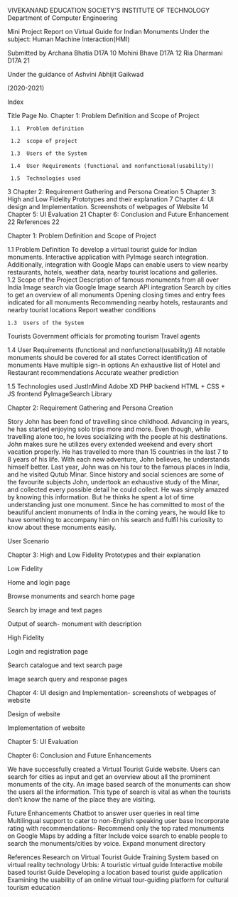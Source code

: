 VIVEKANAND EDUCATION SOCIETY’S INSTITUTE OF TECHNOLOGY
Department of Computer Engineering


		


Mini Project Report on
Virtual Guide for Indian Monuments
Under the subject: Human Machine Interaction(HMI)

Submitted by
Archana Bhatia D17A 10
Mohini Bhave D17A 12
Ria Dharmani D17A 21

Under the guidance of 
Ashvini Abhijit Gaikwad

(2020-2021)


Index

Title 
Page No.
Chapter 1: Problem Definition and Scope of Project

     1.1  Problem definition

     1.2  scope of project

     1.3  Users of the System

     1.4  User Requirements (functional and nonfunctional(usability))

     1.5  Technologies used
3
Chapter 2:  Requirement Gathering and Persona Creation
5
Chapter 3:   High and Low Fidelity Prototypes and their explanation
7
Chapter 4:  UI design and Implementation.
                      Screenshots of webpages of Website
14
Chapter 5:   UI Evaluation
21
Chapter 6:  Conclusion and Future Enhancement
22
References
22


Chapter 1: Problem Definition and Scope of Project

   1.1 Problem Definition
To develop a virtual tourist guide for Indian monuments. Interactive application with PyImage search integration. Additionally, integration with Google Maps can enable users to view nearby restaurants, hotels, weather data, nearby tourist locations and galleries.  
   1.2 Scope of the Project 
 Description of famous monuments from all over India
Image search via Google Image search API integration
Search by cities to get an overview of all monuments
Opening closing times and entry fees indicated for all monuments
Recommending nearby hotels, restaurants and nearby tourist locations
Report weather conditions 

    1.3  Users of the System
Tourists
Government officials for promoting tourism
Travel agents

   1.4  User Requirements (functional and nonfunctional(usability))
 All notable monuments should be covered for all states
Correct identification of monuments
Have multiple sign-in options
An exhaustive list of Hotel and Restaurant recommendations
Accurate weather prediction

   1.5  Technologies used
JustInMind
Adobe XD
PHP backend
HTML + CSS + JS frontend
PyImageSearch Library























Chapter 2:  Requirement Gathering and Persona Creation



Story
John has been fond of travelling since childhood. Advancing in years, he has started enjoying solo trips more and more. Even though, while travelling alone too, he loves socializing with the people at his destinations. John makes sure he utilizes every extended weekend and every short vacation properly. He has travelled to more than 15 countries in the last 7 to 8 years of his life. With each new adventure, John believes, he understands himself better. 
Last year, John was on his tour to the famous places in India, and he visited Qutub Minar. Since history and social sciences are some of the favourite subjects John, undertook an exhaustive study of the Minar, and collected every possible detail he could collect. He was simply amazed by knowing this information. But he thinks he spent a lot of time understanding just one monument. Since he has committed to most of the beautiful ancient monuments of India in the coming years, he would like to have something to accompany him on his search and fulfil his curiosity to know about these monuments easily. 




User Scenario








Chapter 3:   High and Low Fidelity Prototypes and their explanation

Low Fidelity

Home and login page 












Browse monuments and search home page











Search by image and text pages












Output of search- monument with description 







High Fidelity 

Login and registration page













Search catalogue and text search page









Image search query and response pages








Chapter 4:  UI design and Implementation- screenshots of webpages of website

Design of website














Implementation of website








Chapter 5:   UI Evaluation




Chapter 6:   Conclusion and Future Enhancements 

We have successfully created a Virtual Tourist Guide website. Users can search for cities as input and get an overview about all the prominent monuments of the city. An image based search of the monuments can show the users all the information. This type of search is vital as when the tourists don’t know the name of the place they are visiting. 

Future Enhancements
Chatbot to answer user queries in real time
Multilingual support to cater to non-English speaking user base
Incorporate rating with recommendations- Recommend only the top rated monuments on Google Maps by adding a filter
Include voice search to enable people to search the monuments/cities by voice.
Expand monument directory


References 
Research on Virtual Tourist Guide Training System based on virtual reality technology
Urbis: A touristic virtual guide
Interactive mobile based tourist Guide
Developing a location based tourist guide application
Examining the usability of an online virtual tour-guiding platform for cultural tourism education




